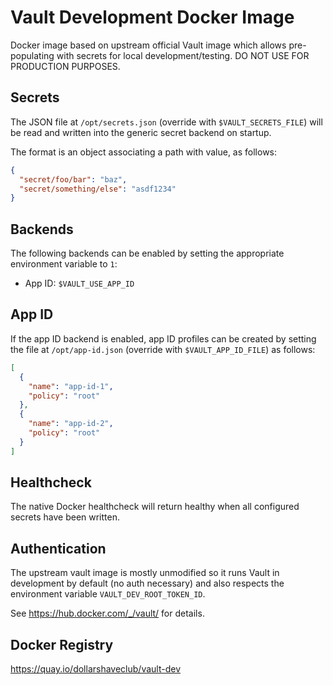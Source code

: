 # Vault Development Docker Image

Docker image based on upstream official Vault image which allows pre-populating with
secrets for local development/testing. DO NOT USE FOR PRODUCTION PURPOSES.

Secrets
-------

The JSON file at `/opt/secrets.json` (override with
`$VAULT_SECRETS_FILE`) will be read and written into the generic
secret backend on startup.

The format is an object associating a path with value, as follows:

```json
{
  "secret/foo/bar": "baz",
  "secret/something/else": "asdf1234"
}

```

Backends
--------

The following backends can be enabled by setting the appropriate
environment variable to `1`:
- App ID: `$VAULT_USE_APP_ID`

App ID
------

If the app ID backend is enabled, app ID profiles can be created by
setting the file at `/opt/app-id.json` (override with
`$VAULT_APP_ID_FILE`) as follows:

```json
[
  {
    "name": "app-id-1",
    "policy": "root"
  },
  {
    "name": "app-id-2",
    "policy": "root"
  }
]
```

Healthcheck
-----------
The native Docker healthcheck will return healthy when all configured secrets have been
written.

Authentication
--------------

The upstream vault image is mostly unmodified so it runs Vault in development by
default (no auth necessary) and also respects the environment variable ``VAULT_DEV_ROOT_TOKEN_ID``.

See https://hub.docker.com/_/vault/ for details.

Docker Registry
---------------

https://quay.io/dollarshaveclub/vault-dev
